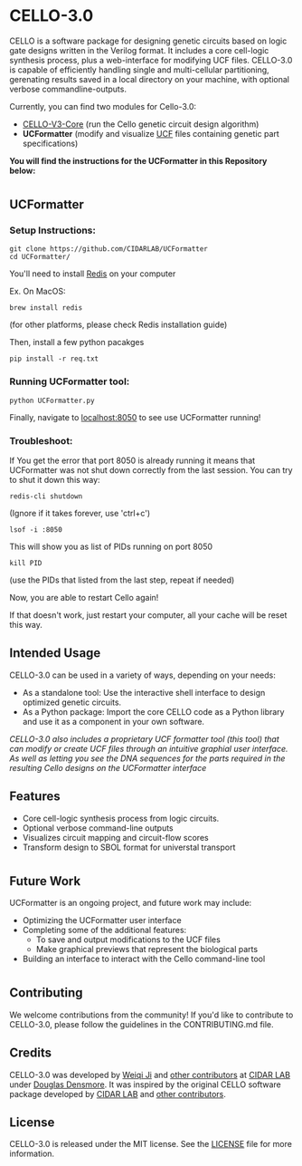 # CELLO-3.0

CELLO is a software package for designing genetic circuits based on logic gate designs written in the Verilog format. It includes a core cell-logic synthesis process, plus a web-interface for modifying UCF files. CELLO-3.0 is capable of efficiently handling single and multi-cellular partitioning, gerenating results saved in a local directory on your machine, with optional verbose commandline-outputs.

Currently, you can find two modules for Cello-3.0:
- [CELLO-V3-Core](https://github.com/CIDARLAB/Cello-v3-Core) (run the Cello genetic circuit design algorithm)
- **UCFormatter** (modify and visualize [UCF](https://github.com/CIDARLAB/Cello-UCF) files containing genetic part specifications)

**You will find the instructions for the UCFormatter in this Repository below:**

#
## UCFormatter
### Setup Instructions:
```
git clone https://github.com/CIDARLAB/UCFormatter
cd UCFormatter/
```
You'll need to install [Redis](https://redis.io/docs/getting-started/installation/) on your computer

Ex. On MacOS:
```
brew install redis
```
(for other platforms, please check Redis installation guide)

Then, install a few python pacakges
```
pip install -r req.txt
```

### Running UCFormatter tool:
```
python UCFormatter.py
```
Finally, navigate to [localhost:8050](http://127.0.0.1:8050) to see use UCFormatter running!

### Troubleshoot:

If You get the error that port 8050 is already running it means that UCFormatter was not shut down correctly from the last session. You can try to shut it down this way:

```
redis-cli shutdown
```
(Ignore if it takes forever, use 'ctrl+c')

```
lsof -i :8050
```

This will show you as list of PIDs running on port 8050

```
kill PID
```
(use the PIDs that listed from the last step, repeat if needed)

Now, you are able to restart Cello again!

If that doesn't work, just restart your computer, all your cache will be reset this way.


## Intended Usage

CELLO-3.0 can be used in a variety of ways, depending on your needs:

- As a standalone tool: Use the interactive shell interface to design optimized genetic circuits.
- As a Python package: Import the core CELLO code as a Python library and use it as a component in your own software.

*CELLO-3.0 also includes a proprietary UCF formatter tool (this tool) that can modify or create UCF files through an intuitive graphial user interface. As well as letting you see the DNA sequences for the parts required in the resulting Cello designs on the UCFormatter interface*

## Features

* Core cell-logic synthesis process from logic circuits.
* Optional verbose command-line outputs
* Visualizes circuit mapping and circuit-flow scores
* Transform design to SBOL format for universtal transport

#
## Future Work

UCFormatter is an ongoing project, and future work may include:

* Optimizing the UCFormatter user interface
* Completing some of the additional features:
  * To save and output modifications to the UCF files
  * Make graphical previews that represent the biological parts
* Building an interface to interact with the Cello command-line tool
#
## Contributing

We welcome contributions from the community! If you'd like to contribute to CELLO-3.0, please follow the guidelines in the CONTRIBUTING.md file.

## Credits

CELLO-3.0 was developed by [Weiqi Ji](https://ginomcfino.github.io) and [other contributors]() at [CIDAR LAB](https://www.cidarlab.org) under [Douglas Densmore](https://www.cidarlab.org/doug-densmore). It was inspired by the original CELLO software package developed by [CIDAR LAB](https://www.cidarlab.org) and [other contributors]().

## License

CELLO-3.0 is released under the MIT license. See the [LICENSE](/LICENSE) file for more information.